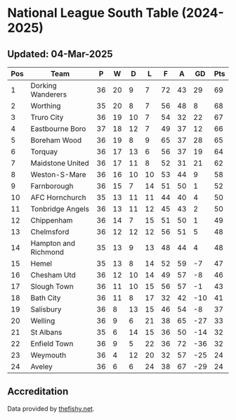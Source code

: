 # National League South Table (2024-2025)
## Updated: 04-Mar-2025

| Pos | Team | P | W | D | L | F | A | GD | Pts |
| --- | --- | --- | --- | --- | --- | --- | --- | --- | --- |
| 1 | Dorking Wanderers | 36 | 20 | 9 | 7 | 72 | 43 | 29 | 69 |
| 2 | Worthing | 35 | 20 | 8 | 7 | 56 | 48 | 8 | 68 |
| 3 | Truro City | 36 | 19 | 10 | 7 | 54 | 32 | 22 | 67 |
| 4 | Eastbourne Boro | 37 | 18 | 12 | 7 | 49 | 37 | 12 | 66 |
| 5 | Boreham Wood | 36 | 19 | 8 | 9 | 65 | 37 | 28 | 65 |
| 6 | Torquay | 36 | 17 | 13 | 6 | 56 | 37 | 19 | 64 |
| 7 | Maidstone United | 36 | 17 | 11 | 8 | 52 | 31 | 21 | 62 |
| 8 | Weston-S-Mare | 36 | 16 | 10 | 10 | 53 | 44 | 9 | 58 |
| 9 | Farnborough | 36 | 15 | 7 | 14 | 51 | 50 | 1 | 52 |
| 10 | AFC Hornchurch | 35 | 13 | 11 | 11 | 44 | 40 | 4 | 50 |
| 11 | Tonbridge Angels | 36 | 13 | 11 | 12 | 45 | 43 | 2 | 50 |
| 12 | Chippenham | 36 | 14 | 7 | 15 | 51 | 50 | 1 | 49 |
| 13 | Chelmsford | 36 | 12 | 12 | 12 | 56 | 51 | 5 | 48 |
| 14 | Hampton and Richmond | 35 | 13 | 9 | 13 | 48 | 44 | 4 | 48 |
| 15 | Hemel | 35 | 13 | 8 | 14 | 52 | 59 | -7 | 47 |
| 16 | Chesham Utd | 36 | 12 | 10 | 14 | 49 | 57 | -8 | 46 |
| 17 | Slough Town | 36 | 11 | 10 | 15 | 56 | 57 | -1 | 43 |
| 18 | Bath City | 36 | 11 | 8 | 17 | 32 | 42 | -10 | 41 |
| 19 | Salisbury | 36 | 8 | 13 | 15 | 46 | 54 | -8 | 37 |
| 20 | Welling | 36 | 9 | 6 | 21 | 38 | 65 | -27 | 33 |
| 21 | St Albans | 35 | 6 | 14 | 15 | 36 | 50 | -14 | 32 |
| 22 | Enfield Town | 36 | 9 | 5 | 22 | 36 | 72 | -36 | 32 |
| 23 | Weymouth | 36 | 4 | 12 | 20 | 32 | 57 | -25 | 24 |
| 24 | Aveley | 36 | 6 | 6 | 24 | 38 | 67 | -29 | 24 |

## Accreditation 

Data provided by [thefishy.net](https://www.thefishy.net/).
